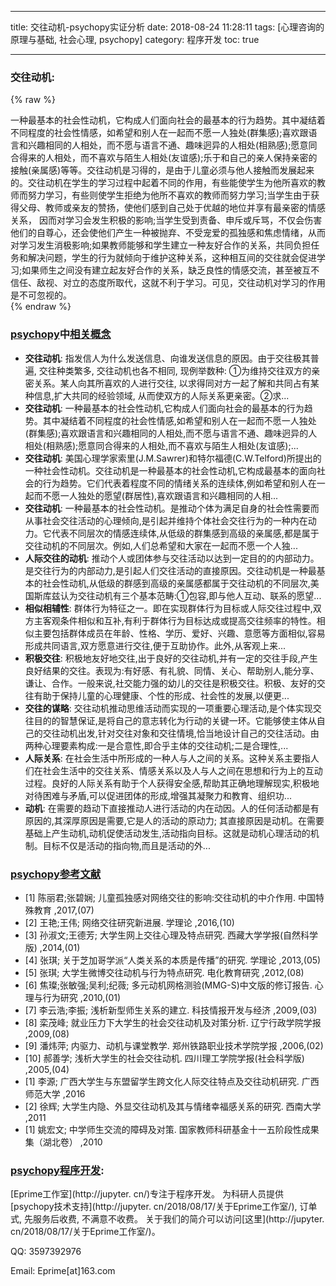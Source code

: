 
---
title: 交往动机-psychopy实证分析
date: 2018-08-24 11:28:11
tags: [心理咨询的原理与基础, 社会心理, psychopy]
category: 程序开发
toc: true

---



<span></span>
<!-- more -->



### 交往动机:

{% raw %}
<div class="p1">一种最基本的社会性动机，它构成人们面向社会的最基本的行为趋势。其中凝结着不同程度的社会性情感，如希望和别人在一起而不愿一人独处(群集感);喜欢跟语言和兴趣相同的人相处，而不愿与语言不通、趣味迥异的人相处(相熟感);愿意同合得来的人相处，而不喜欢与陌生人相处(友谊感);乐于和自己的亲人保持亲密的接触(亲属感)等等。交往动机是习得的，是由于儿童必须与他人接触而发展起来的。交往动机在学生的学习过程中起着不同的作用，有些能使学生为他所喜欢的教师而努力学习，有些则使学生拒绝为他所不喜欢的教师而努力学习;当学生由于获得父母、教师或亲友的赞扬，使他们感到自己处于优越的地位并享有最亲密的情感关系， 因而对学习会发生积极的影响;当学生受到责备、申斥或斥骂，不仅会伤害他们的自尊心，还会使他们产生一种被抛弃、不受宠爱的孤独感和焦虑情绪，从而对学习发生消极影响;如果教师能够和学生建立一种友好合作的关系，共同负担任务和解决问题，学生的行为就倾向于维护这种关系，这种相互间的交往就会促进学习;如果师生之间没有建立起友好合作的关系，缺乏良性的情感交流，甚至被互不信任、敌视、对立的态度所取代，这就不利于学习。可见，交往动机对学习的作用是不可忽视的。</div>
{% endraw %}



### [psychopy](/tags/psychopy/)中[相关概念](/categories/程序开发)

- **交往动机**: 指发信人为什么发送信息、向谁发送信息的原因。由于交往极其普遍, 交往种类繁多, 交往动机也各不相同, 现例举数种: ①为维持交往双方的亲密关系。某人向其所喜欢的人进行交往, 以求得同对方一起了解和共同占有某种信息,扩大共同的经验领域, 从而使双方的人际关系更亲密。②求...
- **交往动机**: 一种最基本的社会性动机,它构成人们面向社会的最基本的行为趋势。其中凝结着不同程度的社会性情感,如希望和别人在一起而不愿一人独处(群集感);喜欢跟语言和兴趣相同的人相处,而不愿与语言不通、趣味迥异的人相处(相熟感);愿意同合得来的人相处,而不喜欢与陌生人相处(友谊感);...
- **交往动机**: 美国心理学家索里(J.M.Sawrer)和特尔福德(C.W.Telford)所提出的一种社会性动机。交往动机是一种最基本的社会性动机,它构成最基本的面向社会的行为趋势。它们代表着程度不同的情绪关系的连续体,例如希望和别人在一起而不愿一人独处的愿望(群居性),喜欢跟语言和兴趣相同的人相...
- **交往动机**: 一种最基本的社会性动机。是推动个体为满足自身的社会性需要而从事社会交往活动的心理倾向,是引起并维持个体社会交往行为的一种内在动力。它代表不同层次的情感连续体,从低级的群集感到高级的亲属感,都是属于交往动机的不同层次。例如,人们总希望和大家在一起而不愿一个人独...
- **人际交往的动机**: 推动个人或团体参与交往活动以达到一定目的的内部动力。是交往行为的内部动力,是引起人们交往活动的直接原因。交往动机是一种最基本的社会性动机,从低级的群感到高级的亲属感都属于交往动机的不同层次,美国斯库兹认为交往动机有三个基本范畴:①包容,即与他人互动、联系的愿望...
- **相似相辅性**: 群体行为特征之一。即在实现群体行为目标或人际交往过程中,双方主客观条件相似和互补,有利于群体行为目标达成或提高交往频率的特性。相似主要包括群体成员在年龄、性格、学历、爱好、兴趣、意愿等方面相似,容易形成共同语言,双方愿意进行交往,便于互助协作。此外,从客观上来...
- **积极交往**: 积极地友好地交往,出于良好的交往动机,并有一定的交往手段,产生良好结果的交往。表现为:有好感、有礼貌、同情、关心、帮助别人,能分享、谦让、合作。一般来说,社交能力强的幼儿的交往是积极交往。积极、友好的交往有助于保持儿童的心理健康、个性的形成、社会性的发展,以便更...
- **交往的谋略**: 交往动机推动思维活动而实现的一项重要心理活动,是个体实现交往目的的智慧保证,是将自己的意志转化为行动的关键一环。它能够使主体从自己的交往动机出发,针对交往对象和交往情境,恰当地设计自己的交往活动。由两种心理要素构成:一是合意性,即合乎主体的交往动机;二是合理性,...
- **人际关系**: 在社会生活中所形成的一种人与人之间的关系。这种关系主要指人们在社会生活中的交往关系、情感关系以及人与人之间在思想和行为上的互动过程。良好的人际关系有助于个人获得安全感,帮助其正确地理解现实,积极地对待困难与矛盾,可以促进团体的形成,增强其凝聚力和教育、组织功...
- **动机**: 在需要的趋动下直接推动人进行活动的内在动因。人的任何活动都是有原因的,其深厚原因是需要,它是人的活动的原动力; 其直接原因是动机。在需要基础上产生动机,动机促使活动发生,活动指向目标。这就是动机心理活动的机制。目标不仅是活动的指向物,而且是活动的外...


### [psychopy](/tags/psychopy/)[参考文献](/categories/程序开发/)

- [1]  陈丽君;张碧娴; 儿童孤独感对网络交往的影响:交往动机的中介作用. 中国特殊教育 ,2017,(07)
- [2]  王艳;王伟; 网络交往研究新进展. 学理论 ,2016,(10)
- [3]  孙淑文;王德芳; 大学生网上交往心理及特点研究. 西藏大学学报(自然科学版) ,2014,(01)
- [4]  张琪; 关于芝加哥学派“人类关系的本质是传播”的研究. 学理论 ,2013,(05)
- [5]  张琪; 大学生微博交往动机与行为特点研究. 电化教育研究 ,2012,(08)
- [6]  焦璨;张敏强;吴利;纪薇; 多元动机网格测验(MMG-S)中文版的修订报告. 心理与行为研究 ,2010,(01)
- [7]  李云浩;李振; 浅析新型师生关系的建立. 科技情报开发与经济 ,2009,(03)
- [8]  栾茂峰; 就业压力下大学生的社会交往动机及对策分析. 辽宁行政学院学报 ,2009,(08)
- [9]  潘炜萍; 内驱力、动机与课堂教学. 郑州铁路职业技术学院学报 ,2006,(02)
- [10]  郝善学; 浅析大学生的社会交往动机. 四川理工学院学报(社会科学版) ,2005,(04)
- [1]  李源; 广西大学生与东盟留学生跨文化人际交往特点及交往动机研究. 广西师范大学 ,2016
- [2]  徐辉; 大学生内隐、外显交往动机及其与情绪幸福感关系的研究. 西南大学 ,2011
- [1]  姚宏文; 中学师生交流的障碍及对策. 国家教师科研基金十一五阶段性成果集（湖北卷） ,2010


### [psychopy](/tags/psychopy/)[程序开发](/categories/程序开发/):
[Eprime工作室](http://jupyter. cn/)专注于程序开发。
为科研人员提供[psychopy技术支持](http://jupyter. cn/2018/08/17/关于Eprime工作室/), 订单式, 先服务后收费, 不满意不收费。
关于我们的简介可以访问[这里](http://jupyter. cn/2018/08/17/关于Eprime工作室/)。

QQ: 3597392976

Email: Eprime[at]163.com


